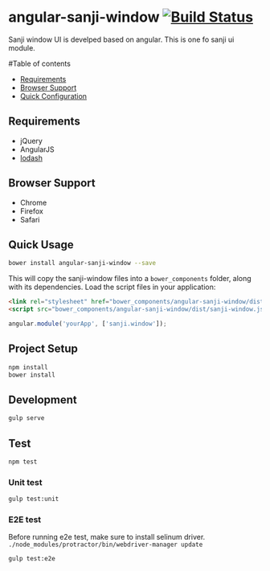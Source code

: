 angular-sanji-window [![Build Status](https://travis-ci.org/Sanji-IO/angular-sanji-window.svg?branch=master)](https://travis-ci.org/Sanji-IO/angular-sanji-window)
====================

Sanji window UI is develped based on angular. This is one fo sanji ui module.

#Table of contents

- [Requirements](#requirements)
- [Browser Support](#browser-support)
- [Quick Configuration](#quick-configuration)

## Requirements

- jQuery
- AngularJS
- [lodash](https://github.com/lodash/lodash)

## Browser Support
- Chrome
- Firefox
- Safari

## Quick Usage
```sh
bower install angular-sanji-window --save
```

This will copy the sanji-window files into a `bower_components` folder, along with its dependencies. Load the script files in your application:

```html
<link rel="stylesheet" href="bower_components/angular-sanji-window/dist/sanji-window.css">
<script src="bower_components/angular-sanji-window/dist/sanji-window.js"></script>
```

```javascript
angular.module('yourApp', ['sanji.window']);
```

## Project Setup
```sh
npm install
bower install
```

## Development
```sh
gulp serve
```

## Test
```sh
npm test
```

### Unit test
```sh
gulp test:unit
```

### E2E test
Before running e2e test, make sure to install selinum driver.
`./node_modules/protractor/bin/webdriver-manager update`

```sh
gulp test:e2e
```
